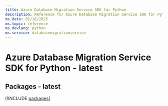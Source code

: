 ```yaml
---
title: Azure Database Migration Service SDK for Python
description: Reference for Azure Database Migration Service SDK for Python
ms.date: 02/18/2025
ms.topic: reference
ms.devlang: python
ms.service: databasemigrationservice
---
```

# Azure Database Migration Service SDK for Python - latest
## Packages - latest
[!INCLUDE [packages](database-migration-service-index.md)]
